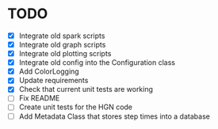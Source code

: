 # TODO
- [X] Integrate old spark scripts
- [X] Integrate old graph scripts
- [X] Integrate old plotting scripts
- [X] Integrate old config into the Configuration class
- [X] Add ColorLogging
- [X] Update requirements
- [X] Check that current unit tests are working
- [ ] Fix README
- [ ] Create unit tests for the HGN code
- [ ] Add Metadata Class that stores step times into a database